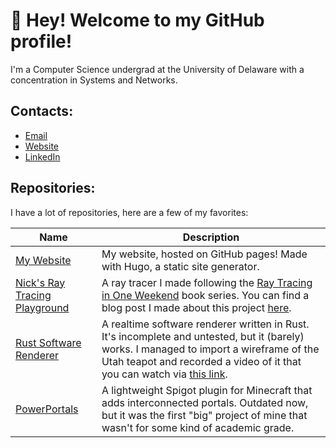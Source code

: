 # 👋 Hey! Welcome to my GitHub profile!

I'm a Computer Science undergrad at the University of Delaware with a 
concentration in Systems and Networks.

## Contacts:
- [Email](mailto:nsdigirolamo@gmail.com)
- [Website](https://www.nsdigirolamo.com)
- [LinkedIn](https://www.linkedin.com/in/nsdigirolamo/)

## Repositories:

I have a lot of repositories, here are a few of my favorites:

| Name | Description |
|------|-------------|
| [My Website](https://github.com/nsdigirolamo/nsdigirolamo.github.io) | My website, hosted on GitHub pages! Made with Hugo, a static site generator. |
| [Nick's Ray Tracing Playground](https://github.com/nsdigirolamo/ray-tracing-playground) | A ray tracer I made following the [Ray Tracing in One Weekend](https://raytracing.github.io/) book series. You can find a blog post I made about this project [here](https://www.nsdigirolamo.com/posts/ray-tracing-in-one-weekend/). |
| [Rust Software Renderer](https://github.com/nsdigirolamo/rust-software-renderer) | A realtime software renderer written in Rust. It's incomplete and untested, but it (barely) works. I managed to import a wireframe of the Utah teapot and recorded a video of it that you can watch via [this link](https://www.youtube.com/watch?v=oLVnrsqx9yo). |
| [PowerPortals](https://github.com/nsdigirolamo/PowerPortals) | A lightweight Spigot plugin for Minecraft that adds interconnected portals. Outdated now, but it was the first "big" project of mine that wasn't for some kind of academic grade. |
